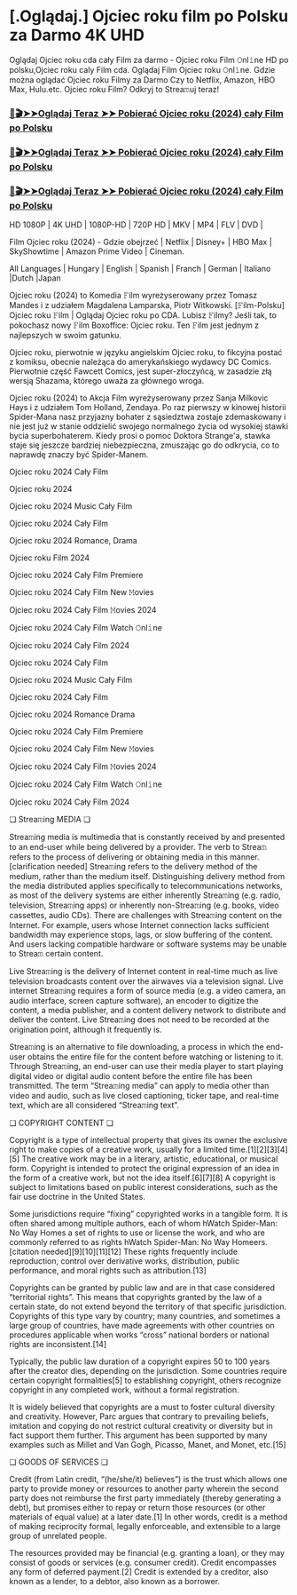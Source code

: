 # [.Oglądaj.] Ojciec roku film po Polsku za Darmo 4K UHD

Oglądaj Ojciec roku cda cały Film za darmo - Ojciec roku Film 𝙾nl𝚒ne HD po polsku,Ojciec roku caly Film cda. Oglądaj Film Ojciec roku 𝙾nl𝚒ne. Gdzie można oglądać Ojciec roku Filmy za Darmo Czy to Netflix, Amazon, HBO Max, Hulu.etc. Ojciec roku Film? Odkryj to Strea𝚖uj teraz!

### [📀🎬➤➤Oglądaj Teraz ➤➤ Pobierać Ojciec roku (2024) cały Film po Polsku](https://love-4k.com/pl/movie/1088096/goodrich-gitcodepl)

### [📀🎬➤➤Oglądaj Teraz ➤➤ Pobierać Ojciec roku (2024) cały Film po Polsku](https://love-4k.com/pl/movie/1088096/goodrich-gitcodepl)

### [📀🎬➤➤Oglądaj Teraz ➤➤ Pobierać Ojciec roku (2024) cały Film po Polsku](https://love-4k.com/pl/movie/1088096/goodrich-gitcodepl)

HD 1080P | 4K UHD | 1080P-HD | 720P HD | MKV | MP4 | FLV | DVD |

Film Ojciec roku (2024) - Gdzie obejrzeć | Netflix | Disney+ | HBO Max | SkyShowtime | Amazon Prime Video | Cineman.

All Languages | Hungary | English | Spanish | Franch | German | Italiano |Dutch |Japan

Ojciec roku (2024) to Komedia 𝙵ilm wyreżyserowany przez Tomasz Mandes i z udziałem Magdalena Lamparska, Piotr Witkowski. [𝙵ilm-Polsku] Ojciec roku 𝙵ilm | Oglądaj Ojciec roku  po CDA. Lubisz 𝙵ilmy? Jeśli tak, to pokochasz nowy 𝙵ilm Boxoffice: Ojciec roku. Ten 𝙵ilm jest jednym z najlepszych w swoim gatunku.

Ojciec roku, pierwotnie w języku angielskim Ojciec roku, to fikcyjna postać z komiksu, obecnie należąca do amerykańskiego wydawcy DC Comics. Pierwotnie część Fawcett Comics, jest super-złoczyńcą, w zasadzie złą wersją Shazama, którego uważa za głównego wroga.

Ojciec roku (2024) to Akcja Film wyreżyserowany przez Sanja Milkovic Hays i z udziałem Tom Holland, Zendaya. Po raz pierwszy w kinowej historii Spider-Mana nasz przyjazny bohater z sąsiedztwa zostaje zdemaskowany i nie jest już w stanie oddzielić swojego normalnego życia od wysokiej stawki bycia superbohaterem. Kiedy prosi o pomoc Doktora Strange'a, stawka staje się jeszcze bardziej niebezpieczna, zmuszając go do odkrycia, co to naprawdę znaczy być Spider-Manem.

Ojciec roku 2024 Cały Film

Ojciec roku 2024

Ojciec roku 2024 Music Cały Film

Ojciec roku 2024 Cały Film

Ojciec roku 2024 Romance, Drama

Ojciec roku Film 2024

Ojciec roku 2024 Cały Film Premiere

Ojciec roku 2024 Cały Film New 𝙼ovies

Ojciec roku 2024 Cały Film 𝙼ovies 2024

Ojciec roku 2024 Cały Film Watch 𝙾nl𝚒ne

Ojciec roku 2024 Cały Film 2024

Ojciec roku 2024 Cały Film

Ojciec roku 2024 Music Cały Film

Ojciec roku 2024 Cały Film

Ojciec roku 2024 Romance Drama

Ojciec roku 2024 Cały Film Premiere

Ojciec roku 2024 Cały Film New 𝙼ovies

Ojciec roku 2024 Cały Film 𝙼ovies 2024

Ojciec roku 2024 Cały Film Watch 𝙾nl𝚒ne

Ojciec roku 2024 Cały Film 2024

❏ Strea𝚖ing MEDIA ❏

Strea𝚖ing media is multimedia that is constantly received by and presented to an end-user while being delivered by a provider. The verb to Strea𝚖 refers to the process of delivering or obtaining media in this manner.[clarification needed] Strea𝚖ing refers to the delivery method of the medium, rather than the medium itself. Distinguishing delivery method from the media distributed applies specifically to telecommunications networks, as most of the delivery systems are either inherently Strea𝚖ing (e.g. radio, television, Strea𝚖ing apps) or inherently non-Strea𝚖ing (e.g. books, video cassettes, audio CDs). There are challenges with Strea𝚖ing content on the Internet. For example, users whose Internet connection lacks sufficient bandwidth may experience stops, lags, or slow buffering of the content. And users lacking compatible hardware or software systems may be unable to Strea𝚖 certain content.

Live Strea𝚖ing is the delivery of Internet content in real-time much as live television broadcasts content over the airwaves via a television signal. Live internet Strea𝚖ing requires a form of source media (e.g. a video camera, an audio interface, screen capture software), an encoder to digitize the content, a media publisher, and a content delivery network to distribute and deliver the content. Live Strea𝚖ing does not need to be recorded at the origination point, although it frequently is.

Strea𝚖ing is an alternative to file downloading, a process in which the end-user obtains the entire file for the content before watching or listening to it. Through Strea𝚖ing, an end-user can use their media player to start playing digital video or digital audio content before the entire file has been transmitted. The term “Strea𝚖ing media” can apply to media other than video and audio, such as live closed captioning, ticker tape, and real-time text, which are all considered “Strea𝚖ing text”.

❏ COPYRIGHT CONTENT ❏

Copyright is a type of intellectual property that gives its owner the exclusive right to make copies of a creative work, usually for a limited time.[1][2][3][4][5] The creative work may be in a literary, artistic, educational, or musical form. Copyright is intended to protect the original expression of an idea in the form of a creative work, but not the idea itself.[6][7][8] A copyright is subject to limitations based on public interest considerations, such as the fair use doctrine in the United States.

Some jurisdictions require “fixing” copyrighted works in a tangible form. It is often shared among multiple authors, each of whom hWatch Spider-Man: No Way Homes a set of rights to use or license the work, and who are commonly referred to as rights hWatch Spider-Man: No Way Homeers.[citation needed][9][10][11][12] These rights frequently include reproduction, control over derivative works, distribution, public performance, and moral rights such as attribution.[13]

Copyrights can be granted by public law and are in that case considered “territorial rights”. This means that copyrights granted by the law of a certain state, do not extend beyond the territory of that specific jurisdiction. Copyrights of this type vary by country; many countries, and sometimes a large group of countries, have made agreements with other countries on procedures applicable when works “cross” national borders or national rights are inconsistent.[14]

Typically, the public law duration of a copyright expires 50 to 100 years after the creator dies, depending on the jurisdiction. Some countries require certain copyright formalities[5] to establishing copyright, others recognize copyright in any completed work, without a formal registration.

It is widely believed that copyrights are a must to foster cultural diversity and creativity. However, Parc argues that contrary to prevailing beliefs, imitation and copying do not restrict cultural creativity or diversity but in fact support them further. This argument has been supported by many examples such as Millet and Van Gogh, Picasso, Manet, and Monet, etc.[15]

❏ GOODS OF SERVICES ❏

Credit (from Latin credit, “(he/she/it) believes”) is the trust which allows one party to provide money or resources to another party wherein the second party does not reimburse the first party immediately (thereby generating a debt), but promises either to repay or return those resources (or other materials of equal value) at a later date.[1] In other words, credit is a method of making reciprocity formal, legally enforceable, and extensible to a large group of unrelated people.

The resources provided may be financial (e.g. granting a loan), or they may consist of goods or services (e.g. consumer credit). Credit encompasses any form of deferred payment.[2] Credit is extended by a creditor, also known as a lender, to a debtor, also known as a borrower.
